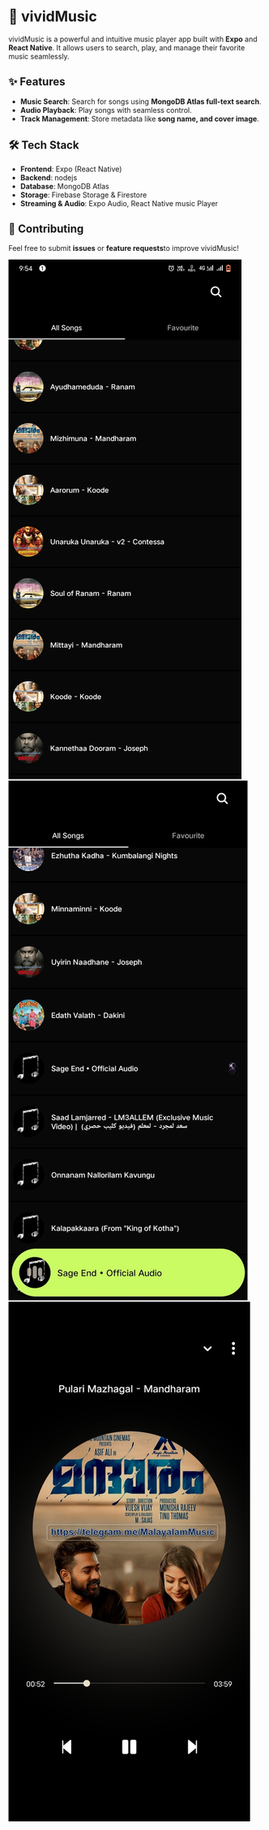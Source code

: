 # 🎵 vividMusic  

vividMusic is a powerful and intuitive music player app built with **Expo** and **React Native**. It allows users to search, play, and manage their favorite music seamlessly.  

## ✨ Features  
- **Music Search**: Search for songs using **MongoDB Atlas full-text search**.  
- **Audio Playback**: Play songs with seamless control.  
- **Track Management**: Store metadata like **song name, and cover image**.  

## 🛠 Tech Stack  
- **Frontend**: Expo (React Native)  
- **Backend**: nodejs  
- **Database**: MongoDB Atlas  
- **Storage**: Firebase Storage & Firestore  
- **Streaming & Audio**: Expo Audio, React Native music Player  

## 🤝 Contributing  
Feel free to submit **issues** or **feature requests**to improve vividMusic!  


![Local Image](./preview/Screenshot_20250316_215405.jpg)
![Local Image](./preview/IMG_20250316_220044.jpg)
![Local Image](./preview/IMG_20250316_220014.jpg)
